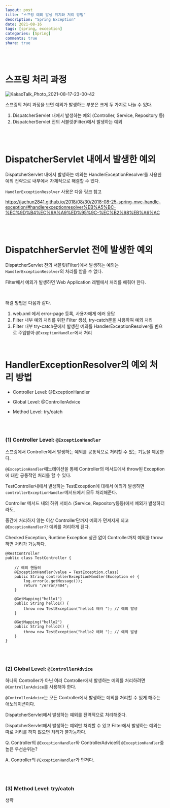 ```yaml
---
layout: post
title: "스프링 예외 발생 위치와 처리 방법"
description: "Spring Exception"
date: 2021-08-16
tags: [spring, exception]
categories: [Spring]
comments: true
share: true
---
```



<br />


# 스프링 처리 과정 



![KakaoTalk_Photo_2021-08-17-23-00-42](https://user-images.githubusercontent.com/33855307/129752405-32d58181-4260-43ce-aa8d-2ece9164f964.jpeg)


스프링의 처리 과정을 보면 예외가 발생하는 부분은 크게 두 가지로 나눌 수 있다.    

1. DispatcherServlet 내에서 발생하는 예외 (Controller, Service, Repository 등) 
2. DispatcherServlet 전의 서블릿(Filter)에서 발생하는 예외   


<br />
<br />


# DispatcherServlet 내에서 발생한 예외   



DispatcherServlet 내에서 발생하는 예외는 HandlerExceptionResolver를 사용한 예외 전략으로 내부에서 자체적으로 해결할 수 있다.

`HandlerExceptionResolver` 사용은 다음 링크 참고

<https://jaehun2841.github.io/2018/08/30/2018-08-25-spring-mvc-handle-exception/#handlerexceptionresolver%EB%A5%BC-%EC%9D%B4%EC%9A%A9%ED%95%9C-%EC%B2%98%EB%A6%AC>  



<br />
<br />


# DispatchherServlet 전에 발생한 예외 



DispatcherServlet 전의 서블릿(Filter)에서 발생하는 예외는 `HandlerExceptionResolver`의 처리를 받을 수 없다. 

 Filter에서 예외가 발생하면 Web Application 레벨에서 처리를 해줘야 한다.

<br />

해결 방법은 다음과 같다. 

1. web.xml 에서 error-page 등록, 사용자에게 에러 응답 
2. Filter 내부 예외 처리를 위한 Filter 생성, try-catch문을 사용하여 예외 처리 
3. Filter 내부 try-catch문에서 발생한 예외를  HandlerExceptionResolver를 빈으로 주입받아 `@ExceptionHandler`에서 처리

<br />

# HandlerExceptionResolver의 예외 처리 방법 

 

* Controller Level: @ExceptionHandler

* Global Level: @ControllerAdvice

* Method Level: try/catch


<br />
<br />

### (1) Controller Level: `@ExceptionHandler` 

스프링에서 Controller에서 발생하는 예외를 공통적으로 처리할 수 있는 기능을 제공한다.

`@ExceptionHandler`애노테이션을 통해 Controller의 메서드에서 throw된 Exception에 대한 공통적인 처리를 할 수 있다.

TestController내에서 발생하는 TestException에 대해서 예외가 발생하면 `controllerExceptionHandler`메서드에서 모두 처리해준다.
<br />


Controller 메서드 내의 하위 서비스 (Service, Repository등등)에서 예외가 발생하더라도, 

중간에 처리하지 않는 이상 Controller단까지 예외가 던져지게 되고 `@ExceptionHandler`가 예외를 처리하게 된다.

Checked Exception, Runtime Exception 상관 없이 Controller까지 예외를 throw하면 처리가 가능하다.



```
@RestController
public class TestController {

    // 예외 핸들러
    @ExceptionHandler(value = TestException.class)
    public String controllerExceptionHandler(Exception e) {
        log.error(e.getMessage());
        return "/error/404";
    }

    @GetMapping("hello1")
    public String hello1() {
        throw new TestException("hello1 에러 "); // 예외 발생
    }

    @GetMapping("hello2")
    public String hello2() {
        throw new TestException("hello2 에러 "); // 예외 발생
    }
}
```





<br />
<br />


### (2) Global Level: `@ControllerAdvice` 

하나의 Controller가 아닌 여러 Controller에서 발생하는 예외를 처리하려면 `@ControllerAdvice`를 사용해야 한다.

`@ControllerAdvice`는 모든 Controller에서 발생하는 예외를 처리할 수 있게 해주는 애노테이션이다.  

DispatcherServlet에서 발생하는 예외를 전역적으로 처리해준다. 

DispatcherServlet에서 발생하는 예외만 처리할 수 있고 Filter에서 발생하는 예외는 따로 처리를 하지 않으면 처리가 불가능하다. 



Q. Controller의 `@ExceptionHandler`와 ControllerAdvice의 `@ExceptionHandler`중 높은 우선순위는? 

A. Controller의 `@ExceptionHandler`가 먼저다. 




<br />
<br />



### (3) Method Level: try/catch

생략
